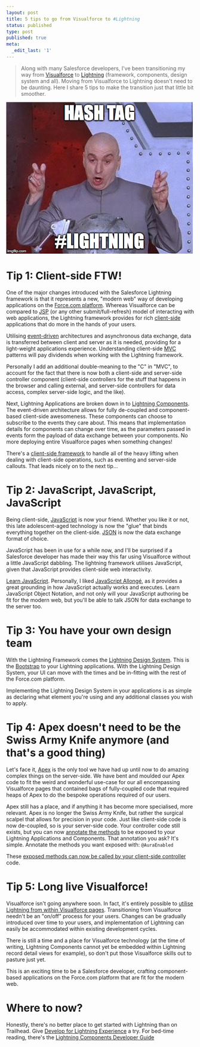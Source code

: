 ```yaml
---
layout: post
title: 5 tips to go from Visualforce to #Lightning
status: published
type: post
published: true
meta:
  _edit_last: '1'
---
```


> Along with many Salesforce developers, I've been transitioning my way from [Visualforce](https://developer.salesforce.com/page/An_Introduction_to_Visualforce) to [Lightning](https://developer.salesforce.com/lightning) (framework, components, design system and all). Moving from Visualforce to Lightning doesn't need to be daunting. Here I share 5 tips to make the transition just that little bit smoother.

![Dr. Evil introduces this blog post: #Lightning](/images/hash_tag_lightning.jpg "Dr. Evil introduces this blog post: #Lightning")

# Tip 1: Client-side FTW!

One of the major changes introduced with the Salesforce Lightning framework is that it represents a new, "modern web" way of developing applications on the [Force.com platform](https://developer.salesforce.com/platform/force.com). Whereas Visualforce can be compared to [JSP](https://en.wikipedia.org/wiki/JavaServer_Pages) (or any other submit/full-refresh) model of interacting with web applications, the Lightning framework provides for rich [client-side](https://en.wikipedia.org/wiki/Client-side) applications that do more in the hands of your users.

Utilising [event-driven](https://en.wikipedia.org/wiki/Event-driven_architecture) architectures and asynchronous data exchange, data is transferred between client and server as it is needed, providing for a light-weight applications experience. Understanding client-side [MVC](https://en.wikipedia.org/wiki/Model–view–controller) patterns will pay dividends when working with the Lightning framework.

Personally I add an additional double-meaning to the "C" in "MVC", to account for the fact that there is now both a client-side and server-side controller component (client-side controllers for the stuff that happens in the browser and calling external, and server-side controllers for data access, complex server-side logic, and the like).

Next, Lightning Applications are broken down in to [Lightning Components](https://www.youtube.com/watch?v=qm_kQFfRIaY). The event-driven architecture allows for fully de-coupled and component-based client-side awesomeness. These components can choose to subscribe to the events they care about. This means that implementation details for components can change over time, as the parameters passed in events form the payload of data exchange between your components. No more deploying entire Visualforce pages when something changes!

There's a [client-side framework](https://developer.salesforce.com/docs/atlas.en-us.lightning.meta/lightning/intro_open_source.htm) to handle all of the heavy lifting when dealing with client-side operations, such as eventing and server-side callouts. That leads nicely on to the next tip...

# Tip 2: JavaScript, JavaScript, JavaScript

Being client-side, [JavaScript](https://en.wikipedia.org/wiki/JavaScript) is now your friend. Whether you like it or not, this late adolescent-aged technology is now the "glue" that binds everything together on the client-side. [JSON](http://www.json.org) is now the data exchange format of choice.

JavaScript has been in use for a while now, and I'll be surprised if a Salesforce developer has made their way this far using Visualforce without a little JavaScript dabbling. The lightning framework utilises JavaScript, given that JavaScript provides client-side web interactivity.

[Learn JavaScript](https://developer.mozilla.org/en-US/docs/Learn/JavaScript). Personally, I liked [JavaScript Allongé](https://leanpub.com/javascriptallongesix/read), as it provides a great grounding in how JavaScript actually works and executes. Learn JavaScript Object Notation, and not only will your JavaScript authoring be fit for the modern web, but you'll be able to talk JSON for data exchange to the server too.

# Tip 3: You have your own design team

With the Lightning Framework comes the [Lightning Design System](https://www.lightningdesignsystem.com). This is the [Bootstrap](http://getbootstrap.com) to your Lightning applications. With the Lightning Design System, your UI can move with the times and be in-fitting with the rest of the Force.com platform.

Implementing the Lightning Design System in your applications is as simple as declaring what element you're using and any additional classes you wish to apply.

# Tip 4: Apex doesn't need to be the Swiss Army Knife anymore (and that's a good thing)

Let's face it, [Apex](https://developer.salesforce.com/page/Apex_Code:_The_World's_First_On-Demand_Programming_Language) is the only tool we have had up until now to do amazing complex things on the server-side. We have bent and moulded our Apex code to fit the weird and wonderful use-case for our all encompassing Visualforce pages that contained bags of fully-coupled code that required heaps of Apex to do the bespoke operations required of our users.

Apex still has a place, and if anything it has become more specialised, more relevant. Apex is no longer the Swiss Army Knife, but rather the surgical scalpel that allows for precision in your code. Just like client-side code is now de-coupled, so is your server-side code. Your controller code still exists, but you can now [annotate the methods](https://developer.salesforce.com/docs/atlas.en-us.apexcode.meta/apexcode/apex_classes_annotation_AuraEnabled.htm) to be exposed to your Lightning Applications and Components. That annotation you ask? It's simple. Annotate the methods you want exposed with: `@AuraEnabled`

These [exposed methods can now be called by your client-side controller](https://developer.salesforce.com/docs/atlas.en-us.lightning.meta/lightning/controllers_server_actions_call.htm) code.

# Tip 5: Long live Visualforce!

Visualforce isn't going anywhere soon. In fact, it's entirely possible to [utilise Lightning from within Visualforce pages](https://developer.salesforce.com/docs/atlas.en-us.lightning.meta/lightning/components_visualforce.htm). Transitioning from Visualforce needn't be an "on/off" process for your users. Changes can be gradually introduced over time to your users, and implementation of Lightning can easily be accommodated within existing development cycles.

There is still a time and a place for Visualforce technology (at the time of writing, Lightning Components cannot yet be embedded within Lightning record detail views for example), so don't put those Visualforce skills out to pasture just yet.

This is an exciting time to be a Salesforce developer, crafting component-based applications on the Force.com platform that are fit for the modern web.

# Where to now?

 Honestly, there's no better place to get started with Lightning than on Trailhead. Give [Develop for Lightning Experience](https://trailhead.salesforce.com/en/trail/lex_dev) a try. For bed-time reading, there's the [Lightning Components Developer Guide](https://developer.salesforce.com/docs/atlas.en-us.lightning.meta/lightning/intro_framework.htm)
